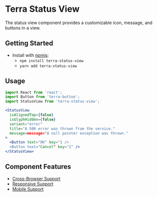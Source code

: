 # Terra Status View

The status view component provides a customizable icon, message, and buttons in a view.

## Getting Started

- Install with [npmjs](https://www.npmjs.com):
  - `npm install terra-status-view`
  - `yarn add terra-status-view`

## Usage

```jsx
import React from 'react';
import Button from 'terra-button';
import StatusView from 'terra-status-view';

<StatusView
  isAlignedTop={false}
  isGlyphHidden={false}
  variant="error"
  title="A 500 error was thrown from the service."
  message=message="A null pointer exception was thrown."
>
  <Button text="OK" key="1 />
  <Button text="Cancel" key="2" />
</StatusView>
```

## Component Features
* [Cross-Browser Support](https://github.com/cerner/terra-ui/blob/master/src/terra-dev-site/contributing/ComponentStandards.e.contributing.md#cross-browser-support)
* [Responsive Support](https://github.com/cerner/terra-ui/blob/master/src/terra-dev-site/contributing/ComponentStandards.e.contributing.md#responsive-support)
* [Mobile Support](https://github.com/cerner/terra-ui/blob/master/src/terra-dev-site/contributing/ComponentStandards.e.contributing.md#mobile-support)
